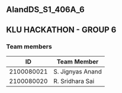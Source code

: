 ## AIandDS_S1_406A_6
## KLU HACKATHON - GROUP 6  
### Team members
ID|Team Member
--|-----------
2100080021|S. Jignyas Anand
2100080020|R. Sridhara Sai
